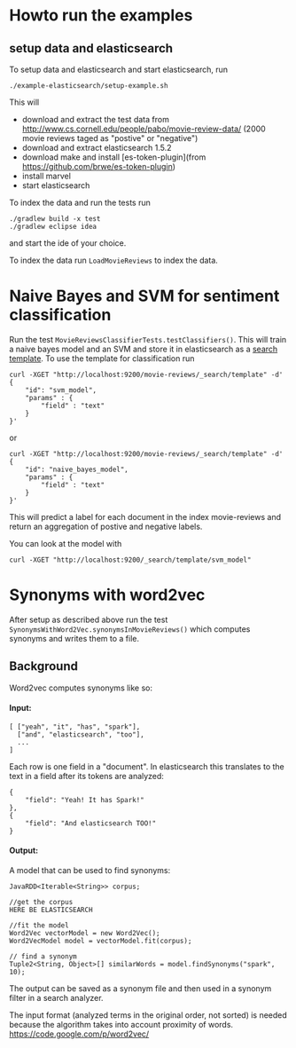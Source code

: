 # Howto run the examples

## setup data and elasticsearch

To setup data and elasticsearch and start elasticsearch, run 

```
./example-elasticsearch/setup-example.sh
```

This will 

- download and extract the test data from http://www.cs.cornell.edu/people/pabo/movie-review-data/ (2000 movie reviews taged as "postive" or "negative")
- download and extract elasticsearch 1.5.2
- download make and install [es-token-plugin](from https://github.com/brwe/es-token-plugin)
- install marvel
- start elasticsearch

To index the data and run the tests run 

```
./gradlew build -x test
./gradlew eclipse idea
```

and start the ide of your choice.


To index the data run `LoadMovieReviews` to index the data.

# Naive Bayes and SVM for sentiment classification

Run the test `MovieReviewsClassifierTests.testClassifiers()`.
This will train a naive bayes model and an SVM and store it in elasticsearch as a [search template](https://www.elastic.co/guide/en/elasticsearch/reference/master/search-template.html). To use the template for classification run

```
curl -XGET "http://localhost:9200/movie-reviews/_search/template" -d'
{
    "id": "svm_model",
    "params" : {
        "field" : "text"
    }
}'
```
or

```
curl -XGET "http://localhost:9200/movie-reviews/_search/template" -d'
{
    "id": "naive_bayes_model",
    "params" : {
        "field" : "text"
    }
}'
```

This will predict a label for each document in the index movie-reviews and return an aggregation of postive and negative labels. 

You can look at the model with

```
curl -XGET "http://localhost:9200/_search/template/svm_model"
```

 
# Synonyms with word2vec

After setup as described above run the test `SynonymsWithWord2Vec.synonymsInMovieReviews()` which computes synonyms and writes them to a file.

## Background

Word2vec computes synonyms like so:

#### Input: 

```
[ ["yeah", "it", "has", "spark"],
  ["and", "elasticsearch", "too"],
  ...
]
```

Each row is one field in a "document".
In elasticsearch this translates to the text in a field after its tokens are analyzed:

```
{
	"field": "Yeah! It has Spark!"
},
{
	"field": "And elasticsearch TOO!"
}
```

#### Output:

A model that can be used to find synonyms:

```
JavaRDD<Iterable<String>> corpus;

//get the corpus
HERE BE ELASTICSEARCH

//fit the model
Word2Vec vectorModel = new Word2Vec();
Word2VecModel model = vectorModel.fit(corpus);

// find a synonym
Tuple2<String, Object>[] similarWords = model.findSynonyms("spark", 10);
```

The output can be saved as a synonym file and then used in a synonym filter in a search analyzer.


The input format (analyzed terms in the original order, not sorted) is needed because the algorithm takes into account proximity of words. 
https://code.google.com/p/word2vec/








